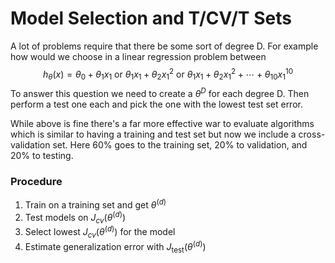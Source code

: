 # Model Selection and T/CV/T Sets
A lot of problems require that there be some sort of degree D. For example how would we choose in a linear regression problem between 
$$h_\theta(x) = \theta_0 + \theta_1x_1 \text{ or } \theta_1x_1 + \theta_2x_1^2 \text{ or }  \theta_1x_1 + \theta_2x_1^2 + \cdots + \theta_{10}x_1^{10}$$
To answer this question we need to create a $\theta^D$ for each degree D. Then perform a test one each and pick the one with the lowest test set error.

While above is fine there's a far more effective war to evaluate algorithms which is similar to having a training and test set but now we include a cross-validation set. 
Here 60% goes to the training set, 20% to validation, and 20% to testing.

### Procedure
1. Train on a training set and get $\theta^{(d)}$
2. Test models on $J_{cv}(\theta^{(d)})$
3. Select lowest $J_{cv}(\theta^{(d)})$ for the model
4. Estimate generalization error with $J_{\text{test}}(\theta^{(d)})$